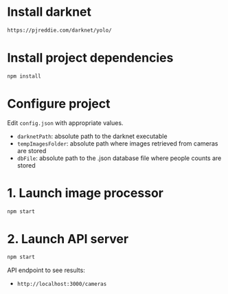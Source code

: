 # Install darknet

```bash
https://pjreddie.com/darknet/yolo/
```

# Install project dependencies

```bash
npm install
```

# Configure project

Edit `config.json` with appropriate values.
- `darknetPath`: absolute path to the darknet executable
- `tempImagesFolder`: absolute path where images retrieved from cameras are stored
- `dbFile`: absolute path to the .json database file where people counts are stored

# 1. Launch image processor

```bash
npm start
```

# 2. Launch API server
```bash
npm start
```

API endpoint to see results:
- `http://localhost:3000/cameras`
